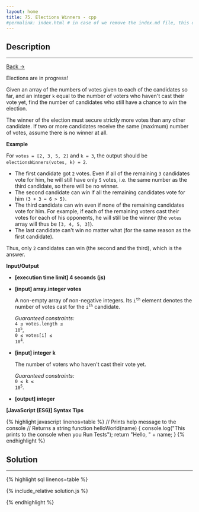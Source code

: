 ```yaml
---
layout: home
title: 75. Elections Winners - cpp
#permalink: index.html # in case of we remove the index.md file, this doc will be the index page
---
```


<div class="row">
<div class="columnStmt" markdown="1">

## Description
---

[Back -> ](../README.md)

Elections are in progress!

Given an array of the numbers of votes given to each of the candidates so far, and an integer <code>k</code> equal to the number of voters who haven't cast their vote yet, find the number of candidates who still have a chance to win the election.

The winner of the election must secure strictly more votes than any other candidate. If two or more candidates receive the same (maximum) number of votes, assume there is no winner at all.

**Example**

For <code>votes = [2, 3, 5, 2]</code> and <code>k = 3</code>, the output should be
<code>electionsWinners(votes, k) = 2</code>.

- The first candidate got <code>2</code> votes. Even if all of the remaining <code>3</code> candidates vote for him, he will still have only <code>5</code> votes, i.e. the same number as the third candidate, so there will be no winner.
- The second candidate can win if all the remaining candidates vote for him <code>(3 + 3 = 6 > 5)</code>.
- The third candidate can win even if none of the remaining candidates vote for him. For example, if each of the remaining voters cast their votes for each of his opponents, he will still be the winner (the <code>votes</code> array will thus be <code>[3, 4, 5, 3]</code>).
- The last candidate can't win no matter what (for the same reason as the first candidate).

Thus, only <code>2</code> candidates can win (the second and the third), which is the answer.

**Input/Output**

- **[execution time limit] 4 seconds (js)**

- **[input] array.integer votes**

  A non-empty array of non-negative integers. Its <code>i<sup>th</sup></code> element denotes the number of votes cast for the <code>i<sup>th</sup></code> candidate.<br>

  _Guaranteed constraints:_<br>
  <code>4 ≤ votes.length ≤ 10<sup>5</sup></code>,<br> <code>0 ≤ votes[i] ≤ 10<sup>4</sup></code>.

- **[input] integer k**

  The number of voters who haven't cast their vote yet.<br>

  _Guaranteed constraints:_<br>
  <code>0 ≤ k ≤ 10<sup>5</sup></code>.

- **[output] integer**

**[JavaScript (ES6)] Syntax Tips**

{% highlight javascript linenos=table %}
// Prints help message to the console
// Returns a string
function helloWorld(name) {
console.log("This prints to the console when you Run Tests");
return "Hello, " + name;
}
{% endhighlight %}

</div>
<div class="columnSol" markdown="1">

## Solution

---

{% highlight sql linenos=table %}

{% include_relative solution.js %}

{% endhighlight %}

</div>
</div>
